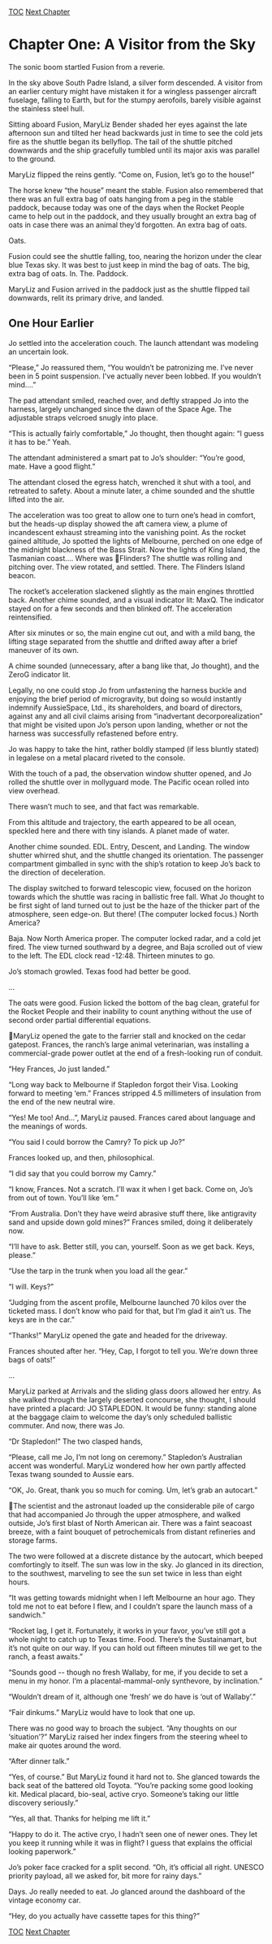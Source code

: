 [TOC](README.md) [Next Chapter](ch02.md)

# Chapter One: A Visitor from the Sky

The sonic boom startled Fusion from a reverie.

In the sky above South Padre Island, a silver form descended. A visitor from an earlier century might have mistaken it for a wingless passenger aircraft fuselage, falling to Earth, but for the stumpy aerofoils, barely visible against the stainless steel hull.

Sitting aboard Fusion, MaryLiz Bender shaded her eyes against the late afternoon sun and tilted her head backwards just in time to see the cold jets fire as the shuttle began its bellyflop. The tail of the shuttle pitched downwards and the ship gracefully tumbled until its major axis was parallel to the ground.

MaryLiz flipped the reins gently. “Come on, Fusion, let’s go to the house!”

The horse knew “the house” meant the stable. Fusion also remembered that there was an full extra bag of
oats hanging from a peg in the stable paddock, because today was one of the days when the Rocket
People came to help out in the paddock, and they usually brought an extra bag of oats in case there was
an animal they’d forgotten. An extra bag of oats.

Oats.

Fusion could see the shuttle falling, too, nearing the horizon under the clear blue Texas sky. It was best to just keep in mind the bag of oats. The big, extra bag of oats. In. The. Paddock.

MaryLiz and Fusion arrived in the paddock just as the shuttle flipped tail downwards, relit its primary drive, and landed.

## One Hour Earlier

Jo settled into the acceleration couch. The launch attendant was modeling an uncertain look.

“Please,” Jo reassured them, “You wouldn’t be patronizing me. I’ve never been in 5 point suspension. I've actually never been lobbed. If you wouldn’t mind….”

The pad attendant smiled, reached over, and deftly strapped Jo into the harness, largely unchanged since the dawn of the Space Age. The adjustable straps velcroed snugly into place. 

“This is actually fairly comfortable,” Jo thought, then thought again: “I guess it has to be.” Yeah.

The attendant administered a smart pat to Jo’s shoulder: “You’re good, mate. Have a good flight.”

The attendant closed the egress hatch, wrenched it shut with a tool, and retreated to safety. About a minute later, a chime sounded and the shuttle lifted into the air.

The acceleration was too great to allow one to turn one’s head in comfort, but the heads-up display showed the aft camera view, a plume of incandescent exhaust streaming into the vanishing point. As the rocket gained altitude, Jo spotted the lights of Melbourne, perched on one edge of the midnight blackness of the Bass Strait. Now the lights of King Island, the Tasmanian coast.... Where was Flinders? The shuttle was rolling and pitching over. The view rotated, and settled. There. The Flinders Island beacon.

The rocket’s acceleration slackened slightly as the main engines throttled back. Another chime sounded, and a visual indicator lit: MaxQ. The indicator stayed on for a few seconds and then blinked off. The acceleration reintensified.

After six minutes or so, the main engine cut out, and with a mild bang, the lifting stage separated from the shuttle and drifted away after a brief maneuver of its own.

A chime sounded (unnecessary, after a bang like that, Jo thought), and the ZeroG indicator lit.

Legally, no one could stop Jo from unfastening the harness buckle and enjoying the brief period of microgravity, but doing so would instantly indemnify AussieSpace, Ltd., its shareholders, and board of directors, against any and all civil claims arising from “inadvertant decorporealization” that might be visited upon Jo’s person upon landing, whether or not the harness was successfully refastened before entry.

Jo was happy to take the hint, rather boldly stamped (if less bluntly stated) in legalese on a metal placard riveted to the console. 

With the touch of a pad, the observation window shutter opened, and Jo rolled the shuttle over in mollyguard mode. The Pacific ocean rolled into view overhead.

There wasn’t much to see, and that fact was remarkable.

From this altitude and trajectory, the earth appeared to be all ocean, speckled here and there with tiny islands. A planet made of water.

Another chime sounded. EDL. Entry, Descent, and Landing. The window shutter whirred shut, and the shuttle changed its orientation. The passenger compartment gimballed in sync with the ship’s rotation to keep Jo’s back to the direction of deceleration.

The display switched to forward telescopic view, focused on the horizon towards which the shuttle was racing in ballistic free fall. What Jo thought to be first sight of land turned out to just be the haze of the thicker part of the atmosphere, seen edge-on. But there! (The computer locked focus.) North America?

Baja. Now North America proper. The computer locked radar, and a cold jet fired. The view turned southward by a degree, and Baja scrolled out of view to the left. The EDL clock read -12:48. Thirteen minutes to go.

Jo’s stomach growled. Texas food had better be good.

...

The oats were good. Fusion licked the bottom of the bag clean, grateful for the Rocket People and their inability to count anything without the use of second order partial differential equations.

MaryLiz opened the gate to the farrier stall and knocked on the cedar gatepost. Frances, the ranch’s large animal veterinarian, was installing a commercial-grade power outlet at the end of a fresh-looking run of conduit.

“Hey Frances, Jo just landed.”

“Long way back to Melbourne if Stapledon forgot their Visa. Looking forward to meeting ‘em.” Frances stripped 4.5 millimeters of insulation from the end of the new neutral wire.

“Yes! Me too! And...”, MaryLiz paused. Frances cared about language and the meanings of words.

“You said I could borrow the Camry? To pick up Jo?”

Frances looked up, and then, philosophical.

“I did say that you could borrow my Camry.”

“I know, Frances. Not a scratch. I’ll wax it when I get back. Come on, Jo’s from out of town. You’ll
like ‘em.”

“From Australia. Don’t they have weird abrasive stuff there, like antigravity sand and upside down gold
mines?” Frances smiled, doing it deliberately now.

“I’ll have to ask. Better still, you can, yourself. Soon as we get back. Keys, please.”

“Use the tarp in the trunk when you load all the gear.”

“I will. Keys?”

“Judging from the ascent profile, Melbourne launched 70 kilos over the ticketed mass. I don’t know who paid for that, but I’m glad it ain’t us. The keys are in the car.”

“Thanks!” MaryLiz opened the gate and headed for the driveway. 

Frances shouted after her. “Hey, Cap, I forgot to tell you. We’re down three bags of oats!”

...

MaryLiz parked at Arrivals and the sliding glass doors allowed her entry. As she walked through the largely deserted concourse, she thought, I should have printed a placard: JO STAPLEDON. It would be funny: standing alone at the baggage claim to welcome the day’s only scheduled ballistic commuter. And now, there was Jo.

“Dr Stapledon!” The two clasped hands,

“Please, call me Jo, I’m not long on ceremony.” Stapledon’s Australian accent was wonderful. MaryLiz wondered how her own partly affected Texas twang sounded to Aussie ears.

“OK, Jo. Great, thank you so much for coming. Um, let’s grab an autocart.”

The scientist and the astronaut loaded up the considerable pile of cargo that had accompanied Jo through the upper atmosphere, and walked outside, Jo’s first blast of North American air. There was a faint seacoast breeze, with a faint bouquet of petrochemicals from distant refineries and storage farms. 
 
The two were followed at a discrete distance by the autocart, which beeped comfortingly to itself. The sun was low in the sky. Jo glanced in its direction, to the southwest, marveling to see the sun set twice in less than eight hours.

“It was getting towards midnight when I left Melbourne an hour ago. They told me not to eat before I flew, and I couldn’t spare the launch mass of a sandwich.”

“Rocket lag, I get it. Fortunately, it works in your favor, you’ve still got a whole night to catch up to Texas time. Food. There’s the Sustainamart, but it’s not quite on our way. If you can hold out fifteen minutes till we get to the ranch, a feast awaits.”

“Sounds good -- though no fresh Wallaby, for me, if you decide to set a menu in my honor. I’m a placental-mammal-only synthevore, by inclination.”

“Wouldn’t dream of it, although one ‘fresh’ we do have is ‘out of Wallaby’.”

“Fair dinkums.” MaryLiz would have to look that one up.

There was no good way to broach the subject. “Any thoughts on our ‘situation’?” MaryLiz raised her index fingers from the steering wheel to make air quotes around the word.

“After dinner talk.”

“Yes, of course.” But MaryLiz found it hard not to. She glanced towards the back seat of the battered old Toyota. “You’re packing some good looking kit. Medical placard, bio-seal, active cryo. Someone’s taking our little discovery seriously.”

“Yes, all that. Thanks for helping me lift it.”

“Happy to do it. The active cryo, I hadn’t seen one of newer ones. They let you keep it running while it was in flight? I guess that explains the official looking paperwork.”

Jo’s poker face cracked for a split second. “Oh, it’s official all right. UNESCO priority payload, all we asked for, bit more for rainy days.”

Days. Jo really needed to eat. Jo glanced around the dashboard of the vintage economy car.

“Hey, do you actually have cassette tapes for this thing?”

[TOC](README.md) [Next Chapter](ch02.md)
